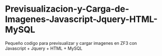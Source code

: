 # Previsualizacion-y-Carga-de-Imagenes-Javascript-Jquery-HTML-MySQL
Pequeño codigo para previsualizar y cargar imagenes en ZF3 con Javascript + Jquery + HTML + MySQL
